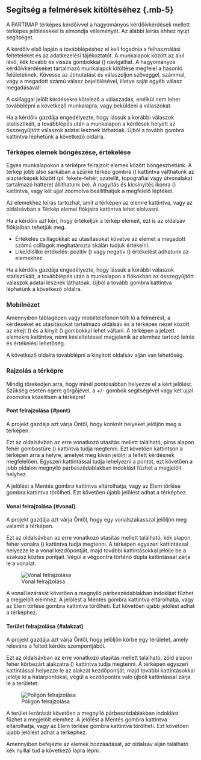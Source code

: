 ## Segítség a felmérések kitöltéséhez {.mb-5}

A PARTIMAP térképes kérdőívvel a hagyományos kérdőívkérdések mellett térképes jelölésekkel is elmondja véleményét. Az alábbi leírás ehhez nyújt segítséget.

A kérdőív első lapján a továbblépéshez el kell fogadnia a felhasználási feltételeket és az adatkezelési tájékoztatót. A munkalapok között az alul lévő, kék tovább és vissza gombokkal (<span class="bg-primary rounded text-white mx-1 p-1"><i class="fas fa-fw fa-chevron-left"></i></span><span class="bg-primary rounded text-white mx-1 p-1"><i class="fas fa-fw fa-chevron-right"></i></span>) navigálhat.
A hagyományos kérdőívkérdéseket tartalmazó munkalapok kitöltése megfelel a hasonló felületeknek. Kövesse az útmutatást és válaszoljon szöveggel, számmal, vagy a megadott számú válasz bejelölésével, illetve saját egyéb válasz megadásával!

A csillaggal jelölt kérdésekre kötelező a válaszadás, enélkül nem lehet továbblépni a következő munkalapra, vagy beküldeni a válaszokat.

Ha a kérdőív gazdája engedélyezte, hogy lássuk a korábbi válaszok statisztikáit, a továbblépés után a munkalapon a kérdések helyett az összegyűjtött válaszok adatai lesznek láthatóak. Újból a tovább gombra kattintva léphetünk a következő oldalra.


### Térképes elemek böngészése, értékelése

Egyes munkalapokon a térképre felrajzolt elemek között böngészhetünk. A térkép jobb alsó sarkában a szürke térkép gombra (<span class="bg-dark rounded text-white mx-1 p-1"><i class="fas fa-fw fa-map"></i></span>) kattintva válthatunk az alaptérképek között (pl. fekete-fehér, szatellit, topográfiai vagy útvonalakat tartalmazó hátteret állíthatunk be). A nagyítás és kicsinyítés ikonra (<span class="bg-dark rounded text-white mx-1 p-1"><i class="fas fa-fw fa-plus"></i></span><span class="bg-dark rounded text-white mx-1 p-1"><i class="fas fa-fw fa-minus"></i></span>) kattintva, vagy két ujjal zoomolva beállíthatjuk a megfelelő léptéket.

Az elemekhez leírás tartozhat, amit a térképen az elemre kattintva, vagy az oldalsávban a Térkép elemei fiókjaira kattintva lehet elolvasni.

Ha a kérdőív azt kéri, hogy értékeljük a térkép elemeit, ezt is az oldalsáv fiókjaiban tehetjük meg.

- Értékelés csillagokkal: az utasításokat követve az elemet a megadott számú csillagok meghatározta skálán tudjuk értékelni.
- Like/dislike értékelés: pozitív (<i class="fas fa-fw fa-thumbs-up text-success"></i>) vagy negatív (<i class="fas fa-fw fa-thumbs-up fa-flip-both text-danger"></i>) értékelést adhatunk az elemekhez.

Ha a kérdőív gazdája engedélyezte, hogy lássuk a korábbi válaszok statisztikáit, a továbblépés után a munkalapon a fiókokban az összegyűjtött válaszok adatai lesznek láthatóak. Újból a tovább gombra kattintva léphetünk a következő oldalra.


### Mobilnézet

Amennyiben táblagépen vagy mobiltelefonon tölti ki a felmérést, a kérdéseket és utasításokat tartalmazó oldalsáv és a térképes nézet között az elrejt
(<span class="bg-white rounded mx-1 p-1"><i class="fas fa-fw fa-angle-double-left"></i></span>)
és a kinyit
(<span class="bg-dark rounded mx-1 p-1 text-white"><i class="fas fa-fw fa-angle-double-right"></i></span>)
gombokkal lehet váltani. A térképen a jelzett elemekre kattintva, némi késleltetéssel megjelenik az elemhez tartozó leírás és értékelési lehetőség.

A következő oldalra továbblépni a kinyitott oldalsáv alján van lehetőség.


### Rajzolás a térképre

Mindig törekedjen arra, hogy minél pontosabban helyezze el a kért jelölést. Szükség esetén egere görgőjével, a +/- gombok segítségével vagy két ujjal zoomolva közelítsen a térképre!


#### Pont felrajzolása {#pont}

A projekt gazdája azt várja Öntől, hogy konkrét helyeket jelöljön meg a térképen.

Ezt az oldalsávban az erre vonatkozó utasítás mellett található, piros alapon fehér gombostűre
(<span class="bg-danger rounded text-white mx-1 p-1"><i class="fas fa-fw fa-map-marker-alt"></i></span>)
kattintva tudja megtenni. Ezt követően kattintson a térképen arra a helyre, amelyet meg kíván jelölni a feltett kérdésnek megfelelően. Egyszeri kattintással tudja lehelyezni a pontot, ezt követően a jobb oldalon megnyíló párbeszédablakban indoklást fűzhet a megjelölt helyhez.

A jelölést a Mentés gombra kattintva eltárolhatja, vagy az Elem törlése gombra kattintva törölheti. Ezt követően újabb jelölést adhat a térképhez.


#### Vonal felrajzolása {#vonal}

A projekt gazdája azt várja Öntől, hogy egy vonalszakasszal jelöljön meg valamit a térképen.

Ezt az oldalsávban az erre vonatkozó utasítás mellett található, kék alapon fehér vonalra (<span class="bg-primary rounded text-white mx-1 p-1"><i class="fas fa-fw fa-route"></i></span>) kattintva tudja megtenni. A térképen egyszeri kattintással helyezze le a vonal kezdőpontját, majd további kattintásokkal jelölje be a szakasz köztes pontjait. Végül a végpontra történő dupla kattintással zárja le a vonalat.

<div class="row mb-5">
	<div class="col-12 col-lg-10 mx-auto mt-4">
		<figure class="figure">
			<img alt="Vonal felrajzolása" class="figure-img img-fluid rounded shadow-sm" src="/help/line.png">
			<figcaption class="figure-caption text-center">
				Vonal felrajzolása
			</figcaption>
		</figure>
	</div>
</div>

A vonal lezárását követően a megnyíló párbeszédablakban indoklást fűzhet a megjelölt elemhez. A jelölést a Mentés gombra kattintva eltárolhatja, vagy az Elem törlése gombra kattintva törölheti. Ezt követően újabb jelölést adhat a térképhez.


#### Terület felrajzolása {#alakzat}

A projekt gazdája azt várja Öntől, hogy jelöljön körbe egy területet, amely releváns a feltett kérdés szempontjából.

Ezt az oldalsávban az erre vonatkozó utasítás mellett található, zöld alapon fehér körbezárt alakzatra
(<span class="bg-success rounded text-white mx-1 p-1"><i class="fas fa-fw fa-draw-polygon"></i></span>)
kattintva tudja megtenni. A térképen egyszeri kattintással helyezze le az alakzat kezdőpontját, majd további kattintásokkal jelölje ki a határpontokat, végül a kezdőpontra való újbóli kattintással zárja le a területet.

<div class="row mb-5">
	<div class="col-12 col-lg-10 mx-auto mt-4">
		<figure class="figure">
			<img alt="Poligon felrajzolása" class="figure-img img-fluid rounded shadow-sm"
				src="/help/polygon.png">
			<figcaption class="figure-caption text-center">
				Poligon felrajzolása
			</figcaption>
		</figure>
	</div>
</div>

A terület lezárását követően a megnyíló párbeszédablakban indoklást fűzhet a megjelölt elemhez. A jelölést a Mentés gombra kattintva eltárolhatja, vagy az Elem törlése gombra kattintva törölheti. Ezt követően újabb jelölést adhat a térképhez.

Amennyiben befejezte az elemek hozzáadását, az oldalsáv alján található kék nyíllal tud a következő lapra lépni.
